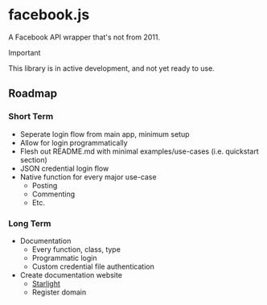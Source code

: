 # facebook.js

A Facebook API wrapper that's not from 2011.

> [!IMPORTANT]  
> This library is in active development, and not yet ready to use.

## Roadmap

### Short Term

- Seperate login flow from main app, minimum setup
- Allow for login programmatically
- Flesh out README.md with minimal examples/use-cases (i.e. quickstart section)
- JSON credential login flow
- Native function for every major use-case
  - Posting
  - Commenting
  - Etc.

### Long Term

- Documentation
  - Every function, class, type
  - Programmatic login
  - Custom credential file authentication
- Create documentation website
  - [Starlight](https://starlight.astro.build/)
  - Register domain
